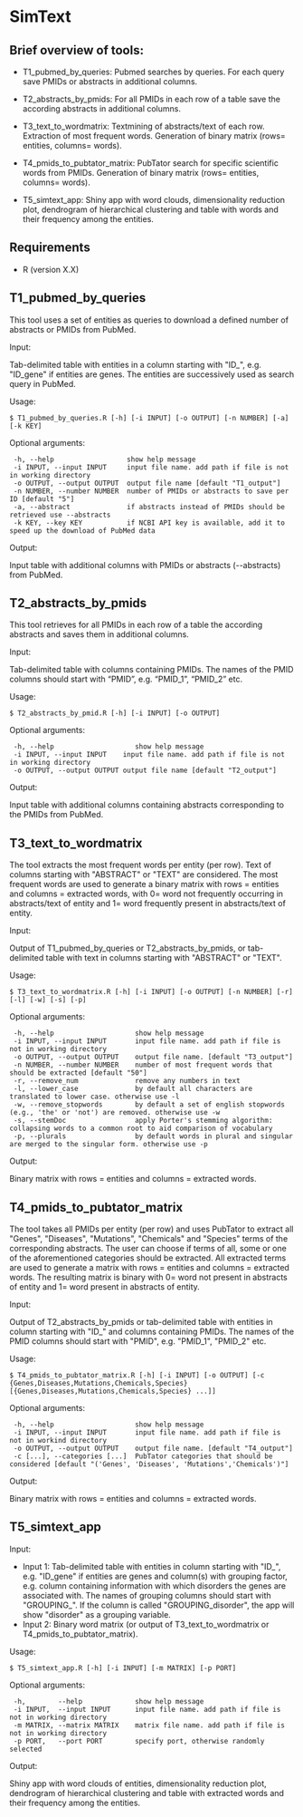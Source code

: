 # SimText

## Brief overview of tools:

 - T1_pubmed_by_queries: Pubmed searches by queries. For each query save PMIDs or abstracts in additional columns.

 - T2_abstracts_by_pmids: For all PMIDs in each row of a table save the according abstracts in additional columns.

 - T3_text_to_wordmatrix: Textmining of abstracts/text of each row. Extraction of most frequent words. Generation of binary matrix (rows= entities, columns= words).
 
 - T4_pmids_to_pubtator_matrix: PubTator search for specific scientific words from PMIDs. Generation of binary matrix (rows= entities, columns= words). 

 - T5_simtext_app: Shiny app with word clouds, dimensionality reduction plot, dendrogram of hierarchical clustering and table with words and their frequency among the entities.

## Requirements

 - R (version X.X)

## T1_pubmed_by_queries

This tool uses a set of entities as queries to download a defined number of abstracts or PMIDs from PubMed.

Input:

Tab-delimited table with entities in a column starting with "ID_", e.g. "ID_gene" if entities are genes. The entities are successively used as search query in PubMed.

Usage:
```
$ T1_pubmed_by_queries.R [-h] [-i INPUT] [-o OUTPUT] [-n NUMBER] [-a] [-k KEY]
```

Optional arguments: 
```
 -h, --help                  show help message
 -i INPUT, --input INPUT     input file name. add path if file is not in working directory
 -o OUTPUT, --output OUTPUT  output file name [default "T1_output"]
 -n NUMBER, --number NUMBER  number of PMIDs or abstracts to save per ID [default "5"]
 -a, --abstract              if abstracts instead of PMIDs should be retrieved use --abstracts 
 -k KEY, --key KEY           if NCBI API key is available, add it to speed up the download of PubMed data
```

Output: 

Input table with additional columns with PMIDs or abstracts (--abstracts) from PubMed.

## T2_abstracts_by_pmids

This tool retrieves for all PMIDs in each row of a table the according abstracts and saves them in additional columns.

Input:

Tab-delimited table with columns containing PMIDs. The names of the PMID columns should start with “PMID”, e.g. “PMID_1”, “PMID_2” etc.

Usage:
```
$ T2_abstracts_by_pmid.R [-h] [-i INPUT] [-o OUTPUT]
```

Optional arguments: 
```
 -h, --help                    show help message
 -i INPUT, --input INPUT    input file name. add path if file is not in working directory
 -o OUTPUT, --output OUTPUT output file name [default "T2_output"]
```

Output: 

Input table with additional columns containing abstracts corresponding to the PMIDs from PubMed.

## T3_text_to_wordmatrix

The tool extracts the most frequent words per entity (per row). Text of columns starting with "ABSTRACT" or "TEXT" are considered. The most frequent words are used to generate a binary matrix with rows = entities and columns = extracted words, with 0= word not frequently occurring in abstracts/text of entity and 1= word frequently present in abstracts/text of entity.

Input: 

Output of T1_pubmed_by_queries or T2_abstracts_by_pmids, or tab-delimited table with text in columns starting with "ABSTRACT" or "TEXT".

Usage:
```
$ T3_text_to_wordmatrix.R [-h] [-i INPUT] [-o OUTPUT] [-n NUMBER] [-r] [-l] [-w] [-s] [-p]
```

Optional arguments: 
```
 -h, --help                    show help message
 -i INPUT, --input INPUT       input file name. add path if file is not in working directory
 -o OUTPUT, --output OUTPUT    output file name. [default "T3_output"]
 -n NUMBER, --number NUMBER    number of most frequent words that should be extracted [default "50"]
 -r, --remove_num              remove any numbers in text
 -l, --lower_case              by default all characters are translated to lower case. otherwise use -l
 -w, --remove_stopwords        by default a set of english stopwords (e.g., 'the' or 'not') are removed. otherwise use -w
 -s, --stemDoc                 apply Porter's stemming algorithm: collapsing words to a common root to aid comparison of vocabulary
 -p, --plurals                 by default words in plural and singular are merged to the singular form. otherwise use -p
```

Output: 

Binary matrix with rows = entities and columns = extracted words.

## T4_pmids_to_pubtator_matrix

The tool takes all PMIDs per entity (per row) and uses PubTator to extract all "Genes", "Diseases", "Mutations", "Chemicals" and "Species" terms of the corresponding abstracts. The user can choose if terms of all, some or one of the aforementioned categories should be extracted. All extracted terms are used to generate a matrix with rows = entities and columns = extracted words. The resulting matrix is binary with 0= word not present in abstracts of entity and 1= word present in abstracts of entity.

Input: 

Output of T2_abstracts_by_pmids or tab-delimited table with entities in column starting with "ID_" and columns containing PMIDs. The names of the PMID columns should start with "PMID", e.g. "PMID_1", "PMID_2" etc.

Usage:
```
$ T4_pmids_to_pubtator_matrix.R [-h] [-i INPUT] [-o OUTPUT] [-c {Genes,Diseases,Mutations,Chemicals,Species} [{Genes,Diseases,Mutations,Chemicals,Species} ...]]
```
 
Optional arguments:
```
 -h, --help                    show help message
 -i INPUT, --input INPUT       input file name. add path if file is not in workind directory
 -o OUTPUT, --output OUTPUT    output file name. [default "T4_output"]
 -c [...], --categories [...]  PubTator categories that should be considered [default "('Genes', 'Diseases', 'Mutations','Chemicals')"]
```

Output: 

Binary matrix with rows = entities and columns = extracted words.

## T5_simtext_app

Input:

- Input 1: Tab-delimited table with entities in column starting with "ID_", e.g. "ID_gene" if entities are genes and column(s) with grouping factor, e.g. column containing information with which disorders the genes are associated with. The names of grouping columns should start with "GROUPING_". If the column is called "GROUPING_disorder", the app will show "disorder" as a grouping variable.
- Input 2: Binary word matrix (or output of T3_text_to_wordmatrix or T4_pmids_to_pubtator_matrix).

Usage:
```
$ T5_simtext_app.R [-h] [-i INPUT] [-m MATRIX] [-p PORT] 
```

Optional arguments:
```
 -h,        --help             show help message
 -i INPUT,  --input INPUT      input file name. add path if file is not in working directory
 -m MATRIX, --matrix MATRIX    matrix file name. add path if file is not in working directory
 -p PORT,   --port PORT        specify port, otherwise randomly selected
```

Output: 

Shiny app with word clouds of entities, dimensionality reduction plot, dendrogram of hierarchical clustering and table with extracted words and their frequency among the entities.
